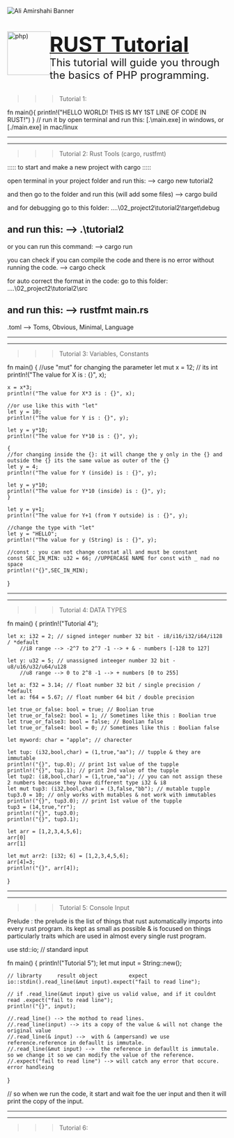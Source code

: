![Ali Amirshahi Banner](https://i.ibb.co/2WKr9HR/github-banner-small.png)

<a href="https://github.com/ALPHYPSYCHE">
    <div style="margin-bottom:1em;"> 
        <img style="margin-right:-.2em;" align="left" src="https://cdn.worldvectorlogo.com/logos/rust.svg" alt="php)" title="PHP" width="100" height="100"/>
    </div>
    <div style="margin-bottom:-1.5em;">
        <h1 display="display:inline;">
            <font size="+4">RUST Tutorial</font>
        </h1>
    </div>
</a>

<div style="margin-left:5em;">
    <span style="vertical-align: middle;"><font size="+2">This tutorial will guide you through the basics of PHP programming.</font></span>
</div>
﻿

>>> Tutorial 1:

fn main(){
    println!("HELLO WORLD! THIS IS MY 1ST LINE OF CODE IN RUST!")
}
// run it by open terminal and run this: [.\main.exe] in windows, or [./main.exe] in mac/linux

------------------------------------------------------------------------------
------------------------------------------------------------------------------

>>> Tutorial 2: Rust Tools (cargo, rustfmt)

::::: to start and make a new project with cargo :::::

open terminal in your project folder and run this:
--> cargo new tutorial2

and then go to the folder and run this (will add some files)
--> cargo build 

and for debugging go to this folder:
....\02_project2\tutorial2\target\debug

and run this:
--> .\tutorial2
---------------------------
or you can run this command:
--> cargo run

you can check if you can compile the code and there is no error without running the code.
--> cargo check

for auto correct the format in the code:
go to this folder:
....\02_project2\tutorial2\src

and run this:
--> rustfmt main.rs
---------------------------
.toml --> Toms, Obvious, Minimal, Language

------------------------------------------------------------------------------
------------------------------------------------------------------------------

>>> Tutorial 3: Variables, Constants

fn main() {
    //use "mut" for changing the parameter
    let mut x = 12; // its int
    println!("The value for X is : {}", x);

    x = x*3;
    println!("The value for X*3 is : {}", x);

    //or use like this with "let"
    let y = 10;
    println!("The value for Y is : {}", y);

    let y = y*10;
    println!("The value for Y*10 is : {}", y);

    {
    //for changing inside the {}: it will change the y only in the {} and outside the {} its the same value as outer of the {}
    let y = 4;
    println!("The value for Y (inside) is : {}", y);

    let y = y*10;
    println!("The value for Y*10 (inside) is : {}", y);
    }

    let y = y+1;
    println!("The value for Y+1 (from Y outside) is : {}", y);

    //change the type with "let"
    let y = "HELLO";
    println!("The value for y (String) is : {}", y);

    //const : you can not change constat all and must be constant
    const SEC_IN_MIN: u32 = 66; //UPPERCASE NAME for const with _ nad no space
    println!("{}",SEC_IN_MIN);
}

------------------------------------------------------------------------------
------------------------------------------------------------------------------

>>> Tutorial 4: DATA TYPES

fn main() {
    println!("Tutorial 4");

    let x: i32 = 2; // signed integer number 32 bit - i8/i16/i32/i64/i128 / *default
        //i8 range --> -2^7 to 2^7 -1 --> + & - numbers [-128 to 127]

    let y: u32 = 5; // unassigned inteeger number 32 bit - u8/u16/u32/u64/u128
        //u8 range --> 0 to 2^8 -1 --> + numbers [0 to 255]

    let a: f32 = 3.14; // float number 32 bit / single precision / *default
    let a: f64 = 5.67; // float number 64 bit / double precision

    let true_or_false: bool = true; // Boolian true
    let true_or_false2: bool = 1; // Sometimes like this : Boolian true
    let true_or_false3: bool = false; // Boolian false
    let true_or_false4: bool = 0; // Sometimes like this : Boolian false

    let myword: char = "apple"; // charecter

    let tup: (i32,bool,char) = (1,true,"aa"); // tupple & they are immutable
    println!("{}", tup.0); // print 1st value of the tupple
    println!("{}", tup.1); // print 2nd value of the tupple
    let tup2: (i8,bool,char) = (1,true,"aa"); // you can not assign these 2 numbers because they have different type i32 & i8
    let mut tup3: (i32,bool,char) = (3,false,"bb"); // mutable tupple
    tup3.0 = 10; // only works with mutables & not work with immutables
    println!("{}", tup3.0); // print 1st value of the tupple
    tup3 = (14,true,"rr");
    println!("{}", tup3.0); 
    println!("{}", tup3.1);

    let arr = [1,2,3,4,5,6];
    arr[0]
    arr[1]

    let mut arr2: [i32; 6] = [1,2,3,4,5,6];
    arr[4]=3;
    println!("{}", arr[4]);
}

------------------------------------------------------------------------------
------------------------------------------------------------------------------

>>> Tutorial 5: Console Input

Prelude :
the prelude is the list of things that rust automatically imports into every rust program.
its kept as small as possible & is focused on things particularly traits which are used in almost every single rust program.

use std::io; // standard input

fn main() {
    println!("Tutorial 5");
    let mut input = String::new();

    // librarty     result object          expect
    io::stdin().read_line(&mut input).expect("fail to read line");

    // if .read_line(&mut input) give us valid value, and if it couldnt read .expect("fail to read line");
    println!("{}", input);

    //.read_line() --> the mothod to read lines.
    //.read_line(input) --> its a copy of the value & will not change the original value
    //.read_line(& input) -->  with & (ampersand) we use reference.reference in defaullt is immutale.
    //.read_line(&mut input) -->  the reference in defaullt is immutale. so we change it so we can modify the value of the reference.
    //.expect("fail to read line") --> will catch any error that occure. error handleing
}

// so when we run the code, it start and wait foe the uer input and then it will print the copy of the input.

------------------------------------------------------------------------------
------------------------------------------------------------------------------

>>> Tutorial 6:

